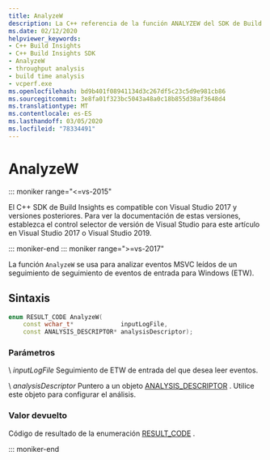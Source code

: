 ```yaml
---
title: AnalyzeW
description: La C++ referencia de la función ANALYZEW del SDK de Build Insights.
ms.date: 02/12/2020
helpviewer_keywords:
- C++ Build Insights
- C++ Build Insights SDK
- AnalyzeW
- throughput analysis
- build time analysis
- vcperf.exe
ms.openlocfilehash: bd9b401f08941134d3c267df5c23c5d9e981cb86
ms.sourcegitcommit: 3e8fa01f323bc5043a48a0c18b855d38af3648d4
ms.translationtype: MT
ms.contentlocale: es-ES
ms.lasthandoff: 03/05/2020
ms.locfileid: "78334491"
---
```

# <a name="analyzew"></a>AnalyzeW

::: moniker range="<=vs-2015"

El C++ SDK de Build Insights es compatible con Visual Studio 2017 y versiones posteriores. Para ver la documentación de estas versiones, establezca el control selector de versión de Visual Studio para este artículo en Visual Studio 2017 o Visual Studio 2019.

::: moniker-end
::: moniker range=">=vs-2017"

La función `AnalyzeW` se usa para analizar eventos MSVC leídos de un seguimiento de seguimiento de eventos de entrada para Windows (ETW).

## <a name="syntax"></a>Sintaxis

```cpp
enum RESULT_CODE AnalyzeW(
    const wchar_t*             inputLogFile,
    const ANALYSIS_DESCRIPTOR* analysisDescriptor);
```

### <a name="parameters"></a>Parámetros

\ *inputLogFile*
Seguimiento de ETW de entrada del que desea leer eventos.

\ *analysisDescriptor*
Puntero a un objeto [ANALYSIS_DESCRIPTOR](../other-types/analysis-descriptor-struct.md) . Utilice este objeto para configurar el análisis.

### <a name="return-value"></a>Valor devuelto

Código de resultado de la enumeración [RESULT_CODE](../other-types/result-code-enum.md) .

::: moniker-end
